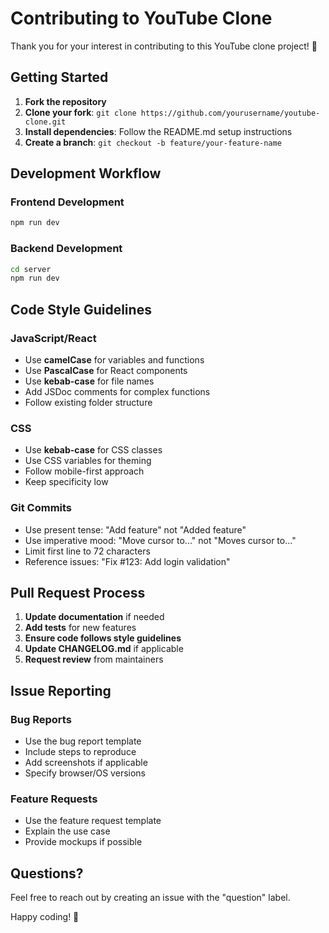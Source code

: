# Contributing to YouTube Clone

Thank you for your interest in contributing to this YouTube clone project! 🎉

## Getting Started

1. **Fork the repository**
2. **Clone your fork**: `git clone https://github.com/yourusername/youtube-clone.git`
3. **Install dependencies**: Follow the README.md setup instructions
4. **Create a branch**: `git checkout -b feature/your-feature-name`

## Development Workflow

### Frontend Development
```bash
npm run dev
```

### Backend Development
```bash
cd server
npm run dev
```

## Code Style Guidelines

### JavaScript/React
- Use **camelCase** for variables and functions
- Use **PascalCase** for React components
- Use **kebab-case** for file names
- Add JSDoc comments for complex functions
- Follow existing folder structure

### CSS
- Use **kebab-case** for CSS classes
- Use CSS variables for theming
- Follow mobile-first approach
- Keep specificity low

### Git Commits
- Use present tense: "Add feature" not "Added feature"
- Use imperative mood: "Move cursor to..." not "Moves cursor to..."
- Limit first line to 72 characters
- Reference issues: "Fix #123: Add login validation"

## Pull Request Process

1. **Update documentation** if needed
2. **Add tests** for new features
3. **Ensure code follows style guidelines**
4. **Update CHANGELOG.md** if applicable
5. **Request review** from maintainers

## Issue Reporting

### Bug Reports
- Use the bug report template
- Include steps to reproduce
- Add screenshots if applicable
- Specify browser/OS versions

### Feature Requests
- Use the feature request template
- Explain the use case
- Provide mockups if possible

## Questions?

Feel free to reach out by creating an issue with the "question" label.

Happy coding! 🚀

